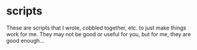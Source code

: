 # scripts

These are scripts that I wrote, cobbled together, etc. to just make things work for me. They may not be good or useful for you, but for me, they are good enough...

